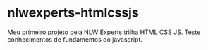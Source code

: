 # nlwexperts-htmlcssjs
Meu primeiro projeto pela NLW Experts trilha HTML CSS JS. Teste conhecimentos de fundamentos do javascript. 
